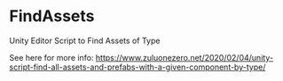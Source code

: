 # FindAssets
Unity Editor Script to Find Assets of Type

See here for more info:
https://www.zuluonezero.net/2020/02/04/unity-script-find-all-assets-and-prefabs-with-a-given-component-by-type/
